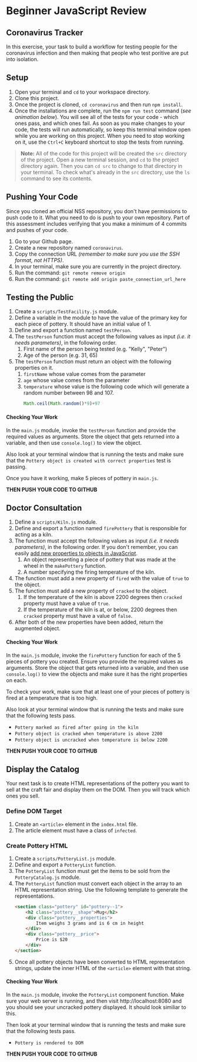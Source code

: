 # Beginner JavaScript Review

## Coronavirus Tracker

In this exercise, your task to build a workflow for testing people for the coronavirus infection and then making that people who test poritive are put into isolation.

## Setup

1. Open your terminal and `cd` to your workspace directory.
1. Clone this project.
1. Once the project is cloned, `cd coronavirus` and then run `npm install`.
1. Once the installations are complete, run the `npm run test` command (_see animation below_). You will see all of the tests for your code - which ones pass, and which ones fail. As soon as you make changes to your code, the tests will run automatically, so keep this terminal window open while you are working on this project. When you need to stop working on it, use the `Ctrl+C` keyboard shortcut to stop the tests from running.


> **Note:** All of the code for this project will be created the `src` directory of the project. Open a new terminal session, and `cd` to the project directory again. Then you can `cd src` to change to that directory in your terminal. To check what's already in the `src` directory, use the `ls` command to see its contents.

## Pushing Your Code

Since you cloned an official NSS repository, you don't have permissions to push code to it. What you need to do is push to your own repository. Part of this assessment includes verifying that you make a minimum of 4 commits and pushes of your code.

1. Go to your Github page.
1. Create a new repository named `coronavirus`.
1. Copy the connection URL _(remember to make sure you use the SSH format, not HTTPS)_.
1. In your terminal, make sure you are currently in the project directory.
1. Run the command: `git remote remove origin`
1. Run the command: `git remote add origin paste_connection_url_here`


## Testing the Public

1. Create a `scripts/TestFacility.js` module.
1. Define a variable in the module to have the value of the primary key for each piece of pottery. It should have an initial value of 1.
1. Define and export a function named `testPerson`.
1. The `testPerson` function must accept the following values as input _(i.e. it needs parameters)_, in the following order.
    1. First name of the person being tested (e.g. "Kelly", "Peter")
    1. Age of the person (e.g. 31, 65)
1. The `testPerson` function must return an object with the following properties on it.
    1. `firstName` whose value comes from the parameter
    1. `age` whose value comes from the parameter
    1. `temperature` whose value is the following code which will generate a random number between 98 and 107.
        ```js
        Math.ceil(Math.random()*9)+97
        ```

#### Checking Your Work

In the `main.js` module, invoke the `testPerson` function and provide the required values as arguments. Store the object that gets returned into a variable, and then use `console.log()` to view the object.


Also look at your terminal window that is running the tests and make sure that the `Pottery object is created with correct properties` test is passing.

Once you have it working, make 5 pieces of pottery in `main.js`.

**THEN PUSH YOUR CODE TO GITHUB**

## Doctor Consultation

1. Define a `scripts/Kiln.js` module.
1. Define and export a function named `firePottery` that is responsible for acting as a kiln.
1. The function must accept the following values as input _(i.e. it needs parameters)_, in the following order. If you don't remember, you can easily [add new properties to objects in JavaScript](https://www.dyn-web.com/tutorials/object-literal/properties.php).
    1. An object representing a piece of pottery that was made at the wheel in the `makePottery` function.
    1. A number specifying the firing temperature of the kiln.
1. The function must add a new property of `fired` with the value of `true` to the object.
1. The function must add a new property of `cracked` to the object.
    1. If the temperature of the kiln is above 2200 degrees then `cracked` property must have a value of `true`.
    1. If the temperature of the kiln is at, or below,  2200 degrees then `cracked` property must have a value of `false`.
1. After both of the new properties have been added, return the augmented object.

#### Checking Your Work

In the `main.js` module, invoke the `firePottery` function for each of the 5 pieces of pottery you created. Ensure you provide the required values as arguments. Store the object that gets returned into a variable, and then use `console.log()` to view the objects and make sure it has the right properties on each.

To check your work, make sure that at least one of your pieces of pottery is fired at a temperature that is too high.

Also look at your terminal window that is running the tests and make sure that the following tests pass.

* `Pottery marked as fired after going in the kiln`
* `Pottery object is cracked when temperature is above 2200`
* `Pottery object is uncracked when temperature is below 2200`

**THEN PUSH YOUR CODE TO GITHUB**

## Display the Catalog

Your next task is to create HTML representations of the pottery you want to sell at the craft fair and display them on the DOM. Then you will track which ones you sell.

### Define DOM Target

1. Create an `<article>` element in the `index.html` file.
1. The article element must have a class of `infected`.

### Create Pottery HTML

1. Create a `scripts/PotteryList.js` module.
1. Define and export a `PotteryList` function.
1. The `PotteryList` function must get the items to be sold from the `PotteryCatalog.js` module.
1. The `PotteryList` function must convert each object in the array to an HTML representation string. Use the following template to generate the representations.
    ```html
    <section class="pottery" id="pottery--1">
        <h2 class="pottery__shape">Mug</h2>
        <div class="pottery__properties">
            Item weighs 3 grams and is 6 cm in height
        </div>
        <div class="pottery__price">
            Price is $20
        </div>
    </section>
    ```
1. Once all pottery objects have been converted to HTML representation strings, update the inner HTML of the `<article>` element with that string.

#### Checking Your Work

In the `main.js` module, invoke the `PotteryList` component function. Make sure your web server is running, and then visit http://localhost:8080 and you should see your uncracked pottery displayed. It should look similiar to this.


Then look at your terminal window that is running the tests and make sure that the following tests pass.

* `Pottery is rendered to DOM`

**THEN PUSH YOUR CODE TO GITHUB**

